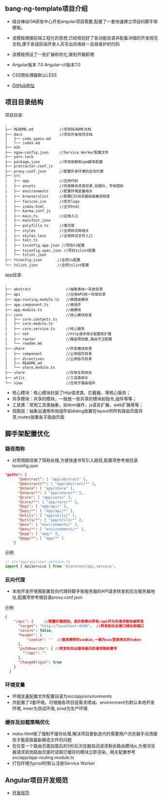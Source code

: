 ## bang-ng-template项目介绍

- 结合棒谷OA研发中心开发angular项目需要,配置了一套快速建立项目的脚手架模板。

- 该模板根据前端工程化的思想,已经规划好了各功能目录并配备详细的开发规范文档,便于各组前端开发人员写出风格统一且易维护的代码

- 该模板预设了一些扩展和优化,做到开箱即用

- Angular版本 7.0 Angular-cli版本7.0

- CSS预处理器默认LESS

- [GitHub地址](https://github.com/2070255/bang-ng-template)


## 项目目录结构

项目目录:
```
.
├── README.md            //项目README文档
├── docs                 //项目开发规范文档
│   ├── code_specs.md
│   └── index.md
├── e2e
├── ngsw-config.json     //Service Worker配置文件
├── yarn.lock
├── package.json         //项目依赖和npm脚本配置
├── protractor.conf.js
├── proxy.conf.json      //配置开发环境的反向代理
├── src
│   ├── app              //应用代码
│   ├── assets           //存放静态资源目录,如图片、字体图标
│   ├── environments     //配置环境变量相关
│   ├── browserslist     //配置CSS浏览器前缀兼容程度
│   ├── favicon.ico      //网页logo
│   ├── index.html       //主页html
│   ├── karma.conf.js
│   ├── main.ts          //应用入口
│   ├── manifest.json
│   ├── polyfills.ts     //填充库
│   ├── styles           //全局样式库相关
│   ├── styles.less      //全局样式文件入口
│   ├── test.ts
│   ├── tsconfig.app.json //项目ts配置
│   ├── tsconfig.spec.json //项目tslint配置
│   └── tslint.json
├── tsconfig.json       //全局ts配置
└── tslint.json         //全局tslint配置
```

app目录:
```
.
├── abstract                //抽象类统一存放目录
├── api                     //应用API统一存放目录
├── app-routing.module.ts   //根路由模块
├── app.component.ts        //根组件
├── app.module.ts           //根模块
├── core                    //核心模块目录
│   ├── core.contants.ts
│   ├── core.module.ts
│   ├── core.service.ts     //核心服务
│   ├── net                 //http请求相关配置和扩展
│   ├── router              //路由预加载,路由守卫配置
│   └── readme.md
├── share                   //共享模块目录
│   ├── component           //公用组件目录
│   ├── directives          //公用指令目录
│   ├── README.md
│   └── share.module.ts
├── store                   //存放全局状态
├── utils                   //工具类相关
└── view                    //应用子路由组件
```
- 核心模块：核心模块封装了http请求类、拦截器，等核心服务；
- 共享模块：共享的模块，一般放一些共享的模块如指令,组件等等；
- 工具类：常用工具类抽象，如dom操作，js语言扩展，web扩展等等；
- 视图层：抽象出通用布局组件如dialog放置在layout供所有路由页面共享,routes放置各子路由页面

## 脚手架配置优化

### 路径简称

- 对常用路径做了简称处理,方便快速书写引入路径,配置项参考根目录tsconfig.json

```json
"paths": {
      "@abstract": [ "app/abstract" ],
      "@abstract/*": [ "app/abstract/*" ],
      "@share": [ "app/share" ],
      "@share/*": [ "app/share/*" ],
      "@core": [ "app/core/" ],
      "@core/*": [ "app/core/*" ],
      "@api": [ "app/api/" ],
      "@api/*": [ "app/api/*" ],
      "@utils": [ "app/utils/" ],
      "@utils/*": [ "app/utils/*" ],
      "@env": [ "environments/" ],
      "@env/*": [ "environments/*" ],
      "@app": [ "app/" ],
      "@app/*": [ "app/*" ]
    }
```

示例
```ts
// src/app/api/user.service.ts
import { ApiService } from '@core/net/api.service';
```

### 反向代理

- 本地开发环境需配置反向代理将脚手架服务器的API请求转发到后台服务器地址,配置项参考根目录proxy.conf.json


示例
```json
{
    "/api": {     //配置拦截规则，该示例表示所有/api开头的请求都会被转发
      "target": "http://localhost:4200",  //转发到后台接口域名和端口
      "secure": false,
      "header": {
          "cookie": ""  //请求携带的cookie,一般为cas登录相关的token
      },
      "pathRewrite": { //转发到后台服务器后的请求路径重写
        "^/api": ""
      },
      "changeOrigin": true
    }
  }
```

### 环境变量

- 环境变量配置文件配置目录为*src/app/environments*
- 共配置了3套环境，可根据各项目组需求增减。environment为默认本地开发环境, inner为测试环境, prod为生产环境

### 缓存及加载策略优化

- *index.html*做了强制不缓存处理,解决项目更新迭代时需要用户浏览器手动清缓存才能获取最新静态文件的问题
- 在任意一个路由页面加载后的5秒后浏览器自动请求剩余路由模块js,方便浏览器请求其他路由页面时读取已缓存的模块立即渲染。相关配置参考*src/app/app-routing.module.ts*
- 打包环境为*prod*时默认注册Service Worker

## Angular项目开发规范
- [开发规范](./code_specs.md)

